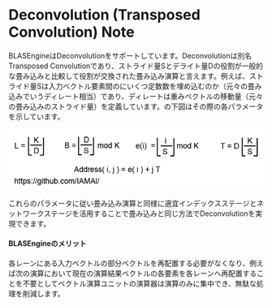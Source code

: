 # Deconvolution (Transposed Convolution) Note

BLASEngineはDeconvolutionをサポートしています。Deconvolutionは別名Transposed Convolutionであり、ストライド量Sとデライト量Dの役割が一般的な畳み込みと比較して役割が交換された畳み込み演算と言えます。例えば、ストライド量Sは入力ベクトル要素間のにいくつ定数数を埋め込むのか（元々の畳み込みでいうディレート相当）であり、ディレートは重みベクトルの移動量（元々の畳み込みのストライド量）を定義しています。の下図はその際の各パラメータを示しています。

<div align="center">
  <img src="https://github.com/IAMAl/BLASEngine/blob/main/notes/ExecConcept/figures/DeconvConfigParams.png"
       alt="Transposition"
       title="Parameters for Deconvolution"
       width="700px"
  />
</div>

これらのパラメータに従い畳み込み演算と同様に適宜インデックスステージとネットワークステージを活用することで畳み込みと同じ方法でDeconvolutionを実現できます。


#### BLASEngineのメリット

各レーンにある入力ベクトルの部分ベクトルを再配置する必要がなくなり、例えば次の演算において現在の演算結果ベクトルの各要素を各レーンへ再配置することを不要としてベクトル演算ユニットの演算器は演算のみに集中でき、無駄な処理を削減します。